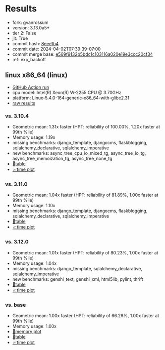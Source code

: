 # Results

- fork: gvanrossum
- version: 3.13.0a5+
- tier 2: False
- jit: True
- commit hash: [8eee1b4](https://github.com/gvanrossum/cpython/commit/8eee1b4)
- commit date: 2024-04-02T07:39:39-07:00
- commit merge base: [e569f9132b5bdc1c103116a020e19e3ccc20cf34](https://github.com/gvanrossum/cpython/commit/e569f9132b5bdc1c103116a020e19e3ccc20cf34)
- ref: exp_backoff

## linux x86_64 (linux)

- [GitHub Action run](https://github.com/faster-cpython/benchmarking/actions/runs/8525964938)
- cpu model: Intel(R) Xeon(R) W-2255 CPU @ 3.70GHz
- platform: Linux-5.4.0-164-generic-x86_64-with-glibc2.31
- [raw results](bm-20240402-linux-x86_64-gvanrossum-exp_backoff-3.13.0a5%2B-8eee1b4.json)

### vs. 3.10.4

- Geometric mean: 1.31x faster (HPT: reliability of 100.00%, 1.20x faster at 99th %ile)
- Memory usage: 1.19x
- missing benchmarks: django_template, djangocms, flaskblogging, sqlalchemy_declarative, sqlalchemy_imperative
- new benchmarks: async_tree_cpu_io_mixed_tg, async_tree_io_tg, async_tree_memoization_tg, async_tree_none_tg
- [📄table](bm-20240402-linux-x86_64-gvanrossum-exp_backoff-3.13.0a5%2B-8eee1b4-vs-3.10.4.md)
- [📈time plot](bm-20240402-linux-x86_64-gvanrossum-exp_backoff-3.13.0a5%2B-8eee1b4-vs-3.10.4.png)

### vs. 3.11.0

- Geometric mean: 1.04x faster (HPT: reliability of 81.89%, 1.00x faster at 99th %ile)
- Memory usage: 1.10x
- missing benchmarks: django_template, djangocms, flaskblogging, sqlalchemy_declarative, sqlalchemy_imperative
- [📄table](bm-20240402-linux-x86_64-gvanrossum-exp_backoff-3.13.0a5%2B-8eee1b4-vs-3.11.0.md)
- [📈time plot](bm-20240402-linux-x86_64-gvanrossum-exp_backoff-3.13.0a5%2B-8eee1b4-vs-3.11.0.png)

### vs. 3.12.0

- Geometric mean: 1.01x faster (HPT: reliability of 80.23%, 1.00x faster at 99th %ile)
- Memory usage: 1.04x
- missing benchmarks: django_template, sqlalchemy_declarative, sqlalchemy_imperative
- new benchmarks: genshi_text, genshi_xml, html5lib, pylint, thrift
- [📄table](bm-20240402-linux-x86_64-gvanrossum-exp_backoff-3.13.0a5%2B-8eee1b4-vs-3.12.0.md)
- [📈time plot](bm-20240402-linux-x86_64-gvanrossum-exp_backoff-3.13.0a5%2B-8eee1b4-vs-3.12.0.png)

### vs. base

- Geometric mean: 1.00x faster (HPT: reliability of 66.26%, 1.00x faster at 99th %ile)
- Memory usage: 1.00x
- [🧠memory plot](bm-20240402-linux-x86_64-gvanrossum-exp_backoff-3.13.0a5%2B-8eee1b4-vs-base-mem.png)
- [📄table](bm-20240402-linux-x86_64-gvanrossum-exp_backoff-3.13.0a5%2B-8eee1b4-vs-base.md)
- [📈time plot](bm-20240402-linux-x86_64-gvanrossum-exp_backoff-3.13.0a5%2B-8eee1b4-vs-base.png)

